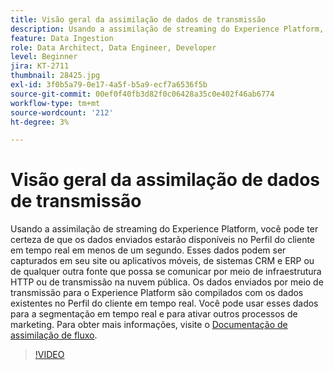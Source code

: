 ```yaml
---
title: Visão geral da assimilação de dados de transmissão
description: Usando a assimilação de streaming do Experience Platform, você pode ter certeza de que os dados enviados estarão disponíveis no Perfil do cliente em tempo real em menos de um segundo. Esses dados podem ser capturados em seu site ou aplicativos móveis, de sistemas CRM e ERP ou de qualquer outra fonte que possa se comunicar por meio de infraestrutura HTTP ou de transmissão na nuvem pública. Os dados enviados por meio de transmissão para o Experience Platform são compilados com os dados existentes no Perfil do cliente em tempo real. Você pode usar esses dados para a segmentação em tempo real e para ativar outros processos de marketing.
feature: Data Ingestion
role: Data Architect, Data Engineer, Developer
level: Beginner
jira: KT-2711
thumbnail: 28425.jpg
exl-id: 3f0b5a79-0e17-4a5f-b5a9-ecf7a6536f5b
source-git-commit: 00ef0f40fb3d82f0c06428a35c0e402f46ab6774
workflow-type: tm+mt
source-wordcount: '212'
ht-degree: 3%

---
```


# Visão geral da assimilação de dados de transmissão

Usando a assimilação de streaming do Experience Platform, você pode ter certeza de que os dados enviados estarão disponíveis no Perfil do cliente em tempo real em menos de um segundo. Esses dados podem ser capturados em seu site ou aplicativos móveis, de sistemas CRM e ERP ou de qualquer outra fonte que possa se comunicar por meio de infraestrutura HTTP ou de transmissão na nuvem pública. Os dados enviados por meio de transmissão para o Experience Platform são compilados com os dados existentes no Perfil do cliente em tempo real. Você pode usar esses dados para a segmentação em tempo real e para ativar outros processos de marketing. Para obter mais informações, visite o [Documentação de assimilação de fluxo](https://experienceleague.adobe.com/docs/experience-platform/ingestion/streaming/overview.html?lang=pt-BR).

>[!VIDEO](https://video.tv.adobe.com/v/28425?learn=on)
